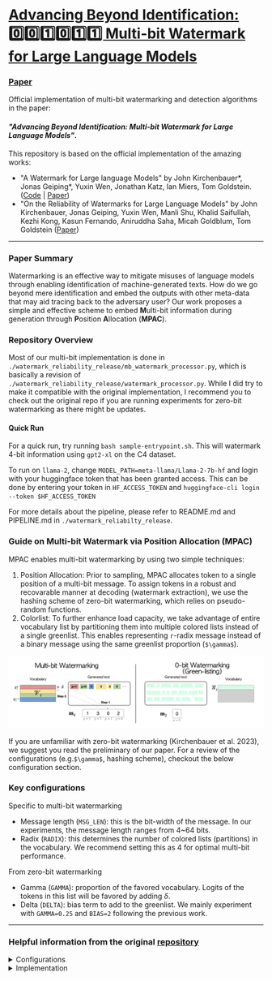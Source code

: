 # [Advancing Beyond Identification: 0️⃣0️⃣1️⃣0️⃣1️⃣1️⃣  Multi-bit Watermark for Large Language Models](https://arxiv.org/abs/2301.10226) 


### [Paper](https://openreview.net/pdf?id=KOTsHW6mBI)

Official implementation of multi-bit watermarking and detection algorithms in the paper:

#### _"Advancing Beyond Identification: Multi-bit Watermark for Large Language Models"_.   

This repository is based on the official implementation of the amazing works: 
 - "A Watermark for Large language Models" by John Kirchenbauer*, Jonas Geiping*, Yuxin Wen, Jonathan Katz, 
Ian Miers, Tom Goldstein. ([Code](https://github.com/jwkirchenbauer/lm-watermarking) | [Paper](https://arxiv.org/abs/2301.10226))
 - "On the Reliability of Watermarks for Large Language Models" by John Kirchenbauer, Jonas Geiping, Yuxin Wen, Manli Shu, 
Khalid Saifullah, Kezhi Kong, Kasun Fernando, Aniruddha Saha, Micah Goldblum, Tom Goldstein ([Paper](https://arxiv.org/abs/2306.04634))



---
### Paper Summary 
Watermarking is an effective way to mitigate misuses of 
language models through enabling identification of machine-generated texts.
How do we go beyond mere identification and embed the outputs with other meta-data that may aid
tracing back to the adversary user? Our work proposes a simple and 
effective scheme to embed **M**ulti-bit information during generation through **P**osition **A**llocation (**MPAC**).     


### Repository Overview
Most of our multi-bit implementation is done in `./watermark_reliability_release/mb_watermark_processor.py`, 
which is basically a revision of `./watermark_reliability_release/watermark_processor.py`. 
While I did try to make it compatible with the original implementation,
I recommend you to check out the original repo if you are running experiments for zero-bit watermarking as there 
might be updates.

#### Quick Run
For a quick run, try running `bash sample-entrypoint.sh`. This will watermark 4-bit information using `gpt2-xl` on the C4 dataset.

To run on `llama-2`, change `MODEL_PATH=meta-llama/Llama-2-7b-hf` and login with your huggingface token that has been granted access.
This can be done by entering your token in `HF_ACCESS_TOKEN` and `huggingface-cli login --token $HF_ACCESS_TOKEN`

For more details about the pipeline, please refer to README.md and PIPELINE.md  in `./watermark_reliabilty_release`. 

### Guide on Multi-bit Watermark via Position Allocation (MPAC)
MPAC enables multi-bit watermarking by using two simple techniques:
1. Position Allocation: Prior to sampling, MPAC allocates token to a single position of a multi-bit message. To assign tokens in a robust and\
recovarable manner at decoding (watermark extraction), we use the hashing scheme of zero-bit watermarking, which
relies on pseudo-random functions.
2. Colorlist: To further enhance load capacity, we take advantage of entire vocabulary list by partitioning them into multiple
colored lists instead of a single greenlist. This enables representing `r`-radix message instead of a binary message using the same
greenlist proportion (`$\gamma$`). 

![image](figures/overview.png)

If you are unfamiliar with zero-bit watermarking (Kirchenbauer et al. 2023), we suggest you read the preliminary of our paper.
For a review of the configurations (e.g.`$\gamma$`, hashing scheme), checkout the below configuration section.

### Key configurations
Specific to multi-bit watermarking
- Message length (`MSG_LEN`): this is the bit-width of the message. In our experiments, the message length ranges from 4~64 bits.
- Radix (`RADIX`): this determines the number of colored lists (partitions) in the vocabulary. We recommend setting this
as 4 for optimal multi-bit performance.

From zero-bit watermarking
- Gamma (`GAMMA`): proportion of the favored vocabulary. Logits of the tokens in this list will be favored by adding $\delta$.
- Delta (`DELTA`): bias term to add to the greenlist. 
We mainly experiment with `GAMMA=0.25` and `BIAS=2` following the previous work. 

---
### Helpful information from the original [repository](https://github.com/jwkirchenbauer/lm-watermarking)
<details>
<summary> Configurations </summary>

**TL;DR**: As a baseline generation setting, we suggest default values of `gamma=0.25` and `delta=2.0`. Reduce delta if text quality is negatively impacted. For the context width, h, we recommend a moderate value, i.e. h=4, and as a default PRF we recommend `selfhash`, but can use `minhash` if you want. Reduce h if more robustness against edits is required. Note however that the choice of PRF only matters if h>1. The recommended PRF and context width can be easily selected by instantiating the watermark processor and detector with `seeding_scheme="selfhash"` (a shorthand for `seeding_scheme="ff-anchored_minhash_prf-4-True-15485863"`, but do use a different base key if actually deploying). For detection, always run with `--ignore--repeated-ngrams=True`.

1) **Logit bias delta**: The magnitude of delta determines the strength of the watermark. A sufficiently large value of delta recovers a "hard" watermark that encodes 1 bit of information at every token, but this is not an advisable setting, as it strongly affects model quality. A moderate delta in the range of [0.5, 2.0] is appropriate for normal use cases, but the strength of delta is relative to the entropy of the output distribution. Models that are overconfident, such as instruction-tuned models, may benefit from choosing a larger delta value. With non-infinite delta values, the watermark strength is directly proportional to the (spike) entropy of the text and exp(delta) (see Theorem 4.2 in our paper).

2) **Context width h**: Context width is the length of the context which is taken into account when seeding the watermark at each location. The longer the context, the "more random" the red/green list partitions are, and the less detectable the watermark is. For private watermarks, this implies that the watermark is harder to discover via brute-force (with an exponential increase in hardness with increasing context width h).
In the limit of a very long context width, we approach the "undetectable" setting of https://eprint.iacr.org/2023/763. However, the longer the context width, the less "nuclear" the watermark is, and robustness to paraphrasing and other attacks decreases. In the limit of h=0, the watermark is independent of local context and, as such, it is minimally random, but maximally robust against edits (see https://arxiv.org/abs/2306.17439).

3) **Ignoring repeated ngrams**: The watermark is only pseudo-random based on the local context. Whenever local context repeats, this constitutes a violation of the assumption that the PRNG numbers used to seed the green/red partition operation are drawn iid. (See Sec.4. in our paper for details). For this reason, p-values for text with repeated n-grams (n-gram here meaning context + chosen token) will be misleading. As such, detection should be run with `--ignore-repeated-ngrams` set to `True`. An additional, detailed analysis of this effect can be found in http://arxiv.org/abs/2308.00113.

4) **Choice of pseudo-random-function** (PRF): This choice is only relevant if context width h>1 and determines the robustness of the hash of the context against edits. In our experiments we find "min"-hash PRFs to be the most performant in striking a balance between maximizing robustness and minimizing impact on text quality. In comparison to a PRF that depends on the entire context, this PRF only depends on a single, randomly chosen token from the context.

5) **Self-Hashing**: It is possible to extend the context width of the watermark onto the current token. This effectively extends the context width "for-free" by one. The only downside is that this approach requires hashing all possible next tokens, and applying the logit bias only to tokens where their inclusion in the context would produce a hash that includes this token on the green list. This is slow in the way we implement it, because we use cuda's pseudorandom number generator and a simple inner-loop implementation, but in principle has a negligible cost, compared to generating new tokens if engineered for deployment. A generalized algorithm for self-hashing can be found as Alg.1 in http://arxiv.org/abs/2306.04634.

6) **Gamma**: Gamma denotes the fraction of the vocabulary that will be in each green list. We find gamma=0.25 to be slightly more optimal empirically, but this is a minor effect and reasonable values of gamma between 0.25 and 0.75 will lead to reasonable watermark. A intuitive argument can be made for why this makes it easier to achieve a fraction of green tokens sufficiently higher than gamma to reject the null hypothesis, when you choose a lower gamma value.

7) **Base Key**: Our watermark is salted with a small base key of 15485863 (the millionth prime). If you deploy this watermark, we do not advise re-using this key.
</details>

<details>
<summary> Implementation </summary>
Implementation is based on the "logit processor" abstraction provided by the [huggingface/transformers 🤗](https://github.com/huggingface/transformers) library.

The `WatermarkLogitsProcessor` is designed to be readily compatible with any model that supports the `generate` API.
Any model that can be constructed using the `AutoModelForCausalLM` or `AutoModelForSeq2SeqLM` factories _should_ be compatible.

The core implementation is defined by the `WatermarkBase`, `WatermarkLogitsProcessor`, and `WatermarkDetector` classes in the file `watermark_processor.py`.
The `demo_watermark.py` script implements a gradio demo interface as well as minimum working example in the `main` function.

Details about the parameters and the detection outputs are provided in the gradio app markdown blocks as well as the argparse definition.

The `homoglyphs.py` and `normalizers.py` modules implement algorithms used by the `WatermarkDetector`. `homoglyphs.py` (and its raw data in `homoglyph_data`) is an updated version of the homoglyph code from the deprecated package described here: https://github.com/life4/homoglyphs.
The `experiments` directory contains pipeline code that we used to run the original experiments in the paper. However this is stale/deprecated
in favor of the implementation in `watermark_processor.py`.



### Abstract Usage of the `WatermarkLogitsProcessor` and `WatermarkDetector`
Implementation is based on the "logit processor" abstraction provided by the [huggingface/transformers 🤗](https://github.com/huggingface/transformers) library.

The `WatermarkLogitsProcessor` is designed to be readily compatible with any model that supports the `generate` API.
Any model that can be constructed using the `AutoModelForCausalLM` or `AutoModelForSeq2SeqLM` factories _should_ be compatible.

Generate watermarked text:
```python
watermark_processor = WatermarkLogitsProcessor(
        vocab=list(tokenizer.get_vocab().values()),
        gamma=args.gamma,
        delta=args.delta,
        seeding_scheme=args.seeding_scheme,
        store_spike_ents=args.store_spike_ents,
        select_green_tokens=True,
        message_length=args.message_length, # specific to multi-bit watermark
        base=args.base, # specific to multi-bit watermark
        device="cuda" if (args.use_gpu and torch.cuda.is_available()) else "cpu",
        **wm_kwargs
    )

tokenized_input = tokenizer(input_text).to(model.device)
# note that if the model is on cuda, then the input is on cuda
# and thus the watermarking rng is cuda-based.
# This is a different generator than the cpu-based rng in pytorch!

output_tokens = model.generate(**tokenized_input,
                               logits_processor=LogitsProcessorList([watermark_processor]))

# if decoder only model, then we need to isolate the
# newly generated tokens as only those are watermarked, the input/prompt is not
output_tokens = output_tokens[:,tokenized_input["input_ids"].shape[-1]:]

output_text = tokenizer.batch_decode(output_without_watermark, skip_special_tokens=True)[0]
```

Detect watermarked text:
```python
watermark_detector = WatermarkDetector(vocab=list(tokenizer.get_vocab().values()),
                                        gamma=0.25, # should match original setting
                                        seeding_scheme="simple_1", # should match original setting
                                        device=model.device, # must match the original rng device type
                                        tokenizer=tokenizer,
                                        z_threshold=4.0,
                                        normalizers=[],
                                        ignore_repeated_bigrams=True,
                                        message_length=args.message_length, # specific to multi-bit watermark
                                        base=args.base, # specific to multi-bit watermark
                                       )

score_dict = watermark_detector.detect(output_text) # or any other text of interest to analyze
```
</details>


